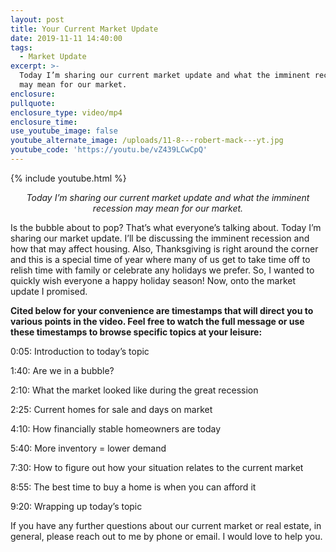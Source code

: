 ```yaml
---
layout: post
title: Your Current Market Update
date: 2019-11-11 14:40:00
tags:
  - Market Update
excerpt: >-
  Today I’m sharing our current market update and what the imminent recession
  may mean for our market.
enclosure:
pullquote:
enclosure_type: video/mp4
enclosure_time:
use_youtube_image: false
youtube_alternate_image: /uploads/11-8---robert-mack---yt.jpg
youtube_code: 'https://youtu.be/vZ439LCwCpQ'
---
```


{% include youtube.html %}

<p style="text-align: center;"><em>Today I’m sharing our current market update and what the imminent recession may mean for our market.</em></p>

Is the bubble about to pop? That’s what everyone’s talking about. Today I’m sharing our market update. I’ll be discussing the imminent recession and how that may affect housing. Also, Thanksgiving is right around the corner and this is a special time of year where many of us get to take time off to relish time with family or celebrate any holidays we prefer. So, I wanted to quickly wish everyone a happy holiday season\! Now, onto the market update I promised.

**Cited below for your convenience are timestamps that will direct you to various points in the video. Feel free to watch the full message or use these timestamps to browse specific topics at your leisure:&nbsp;**

0:05: Introduction to today’s topic

1:40: Are we in a bubble?

2:10: What the market looked like during the great recession

2:25: Current homes for sale and days on market

4:10: How financially stable homeowners are today

5:40: More inventory = lower demand

7:30: How to figure out how your situation relates to the current market

8:55: The best time to buy a home is when you can afford it

9:20: Wrapping up today’s topic

If you have any further questions about our current market or real estate, in general, please reach out to me by phone or email. I would love to help you.&nbsp;